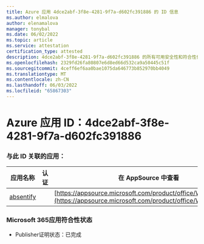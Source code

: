 ```yaml
---
title: Azure 应用 4dce2abf-3f8e-4281-9f7a-d602fc391886 的 ID 信息
ms.author: elmalova
author: elenamalova
manager: tonybal
ms.date: 06/02/2022
ms.topic: article
ms.service: attestation
certification_type: attested
description: 4dce2abf-3f8e-4281-9f7a-d602fc391886 的所有可用安全性和符合性信息。
ms.openlocfilehash: 2329fd26fa80807e6d8ed66d532ca9a50445c51f
ms.sourcegitcommit: 4ceff6ef6aa0bae1075da646773b852970bb4049
ms.translationtype: MT
ms.contentlocale: zh-CN
ms.lasthandoff: 06/03/2022
ms.locfileid: "65867303"
---
```

# <a name="azure-app-id-4dce2abf-3f8e-4281-9f7a-d602fc391886"></a>Azure 应用 ID：4dce2abf-3f8e-4281-9f7a-d602fc391886


### <a name="apps-associated-with-this-id"></a>与此 ID 关联的应用：
| **应用名称** | **认证** | **在 AppSource 中查看** |
|--------------|---------------|-----------------------|
| [absentify](../forward/WA200003833.md) |  | [https://appsource.microsoft.com/product/office/WA200003833](https://appsource.microsoft.com/product/office/WA200003833) |

### <a name="microsoft-365-app-compliance-status"></a>Microsoft 365应用符合性状态
- Publisher证明状态：已完成
